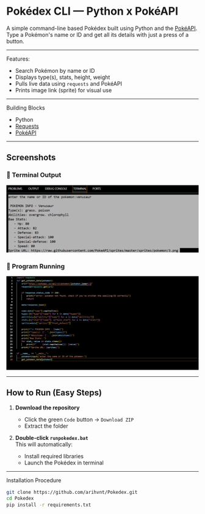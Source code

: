 # Pokédex CLI — Python x PokéAPI

A simple command-line based Pokédex built using Python and the [PokéAPI](https://pokeapi.co/).  
Type a Pokémon's name or ID and get all its details with just a press of a button.

---

Features: 

- Search Pokémon by name or ID
- Displays type(s), stats, height, weight
- Pulls live data using `requests` and PokéAPI
- Prints image link (sprite) for visual use

---

Building Blocks

- Python
- [Requests](https://pypi.org/project/requests/)
- [PokéAPI](https://pokeapi.co/)

---

## Screenshots

### 🔹 Terminal Output
![Code Output](assets/code.png)

### 🔹 Program Running
![Program Screenshot](assets/program.png)

---

## How to Run (Easy Steps)

1. **Download the repository**
   - Click the green `Code` button → `Download ZIP`
   - Extract the folder

2. **Double-click `runpokedex.bat`**  
   This will automatically:
   - Install required libraries
   - Launch the Pokédex in terminal

---

Installation Procedure

```bash
git clone https://github.com/arihvnt/Pokedex.git
cd Pokedex
pip install -r requirements.txt
